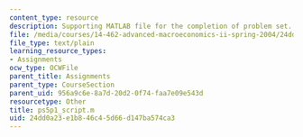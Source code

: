 ```yaml
---
content_type: resource
description: Supporting MATLAB file for the completion of problem set.
file: /media/courses/14-462-advanced-macroeconomics-ii-spring-2004/24dd0a23e1b846c45d66d147ba574ca3_ps5p1_script.m
file_type: text/plain
learning_resource_types:
- Assignments
ocw_type: OCWFile
parent_title: Assignments
parent_type: CourseSection
parent_uid: 956a9c6e-8a7d-20d2-0f74-faa7e09e543d
resourcetype: Other
title: ps5p1_script.m
uid: 24dd0a23-e1b8-46c4-5d66-d147ba574ca3
---
```

